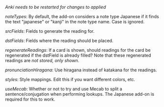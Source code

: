 *Anki needs to be restarted for changes to applied*

*noteTypes*: By default, the add-on considers a note type Japanese if it finds
the text "japanese" or "kanji" in the note type name. Case is ignored.

*srcFields*: Fields to generate the reading for.

*dstFields*: Fields where the reading should be placed.

*regenerateReadings*: If a card is shown, should readings for the card be regenerated if the dstField is already filled? Note that these regenerated readings are *not stored, only shown*.

*pronunciationHiragana*: Use hiragana instead of katakana for the readings.

*styles*: Style mappings. Edit this if you want different colors, etc.

*useMecab*: Whether or not to try and use Mecab to split a sentence/conjugation when performing lookups. The Japanese add-on is required for this to work.